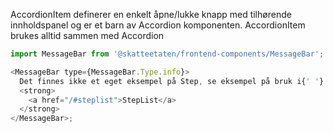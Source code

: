 AccordionItem definerer en enkelt åpne/lukke knapp med tilhørende innholdspanel og er et barn av Accordion komponenten.
AccordionItem brukes alltid sammen med Accordion

```js noeditor
import MessageBar from '@skatteetaten/frontend-components/MessageBar';

<MessageBar type={MessageBar.Type.info}>
  Det finnes ikke et eget eksempel på Step, se eksempel på bruk i{' '}
  <strong>
    <a href="/#steplist">StepList</a>
  </strong>
</MessageBar>;
```
